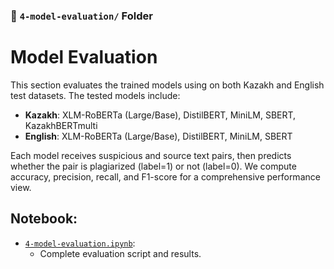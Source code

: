 ### 📁 `4-model-evaluation/` Folder

# Model Evaluation
This section evaluates the trained models using on both Kazakh and English test datasets. The tested models include:

- **Kazakh**: XLM-RoBERTa (Large/Base), DistilBERT, MiniLM, SBERT, KazakhBERTmulti
- **English**: XLM-RoBERTa (Large/Base), DistilBERT, MiniLM, SBERT

Each model receives suspicious and source text pairs, then predicts whether the pair is plagiarized (label=1) or not (label=0). We compute accuracy, precision, recall, and F1-score for a comprehensive performance view.

## Notebook:
- [`4-model-evaluation.ipynb`](4-model-evaluation.ipynb):
  - Complete evaluation script and results.
